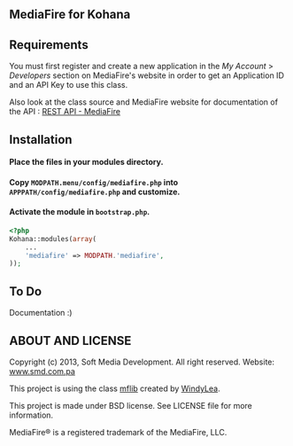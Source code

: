 ## MediaFire for Kohana

## Requirements

You must first register and create a new application in the *My Account* &gt; *Developers* section on MediaFire's website in order to get an Application ID and an API Key to use this class.

Also look at the class source and MediaFire website for documentation of the API : [REST API - MediaFire](http://developers.mediafire.com/index.php/REST_API)

## Installation

#### Place the files in your modules directory.

#### Copy `MODPATH.menu/config/mediafire.php` into `APPPATH/config/mediafire.php` and customize.

#### Activate the module in `bootstrap.php`.

```php
<?php
Kohana::modules(array(
	...
	'mediafire' => MODPATH.'mediafire',
));
```

## To Do

Documentation :)

## ABOUT AND LICENSE

Copyright (c) 2013, Soft Media Development. All right reserved. Website: www.smd.com.pa

This project is using the class [mflib](https://github.com/windylea/mediafire-api-php-library) created by [WindyLea](https://github.com/windylea).

This project is made under BSD license. See LICENSE file for more information.

MediaFire® is a registered trademark of the MediaFire, LLC.
